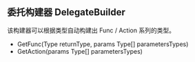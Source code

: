 ## 委托构建器 DelegateBuilder

该构建器可以根据类型自动构建出 Func / Action 系列的类型。  

 - GetFunc(Type returnType, params Type[] parametersTypes)
 - GetAction(params Type[] parametersTypes)
